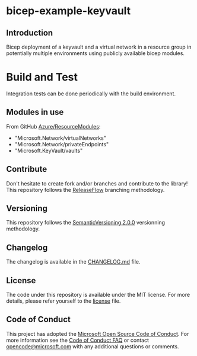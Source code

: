 # bicep-example-keyvault

## Introduction

Bicep deployment of a keyvault and a virtual network in a resource group in potentially multiple environments using publicly available bicep modules.

# Build and Test

Integration tests can be done periodically with the build environment.

## Modules in use

From GitHub [Azure/ResourceModules](https://github.com/Azure/ResourceModules):

- "Microsoft.Network/virtualNetworks"
- "Microsoft.Network/privateEndpoints"
- "Microsoft.KeyVault/vaults"

## Contribute

Don't hesitate to create fork and/or branches and contribute to the library!
This repository follows the [ReleaseFlow](https://releaseflow.org/) branching methodology.

## Versioning

This repository follows the [SemanticVersioning 2.0.0](https://semver.org/) versionning methodology.

## Changelog

The changelog is available in the [CHANGELOG.md](./CHANGELOG.md) file.

## License

The code under this repository is available under the MIT license. For more details, please refer yourself to the [license](./LICENSE) file.

## Code of Conduct

This project has adopted the [Microsoft Open Source Code of Conduct](https://opensource.microsoft.com/codeofconduct/).
For more information see the [Code of Conduct FAQ](https://opensource.microsoft.com/codeofconduct/faq/) or
contact [opencode@microsoft.com](mailto:opencode@microsoft.com) with any additional questions or comments.
